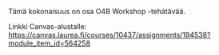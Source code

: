 Tämä kokonaisuus on osa O4B Workshop -tehätävää.

Linkki Canvas-alustalle:
https://canvas.laurea.fi/courses/10437/assignments/194538?module_item_id=564258
